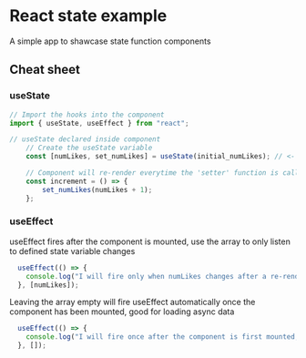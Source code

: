 # React state example

A simple app to shawcase state function components

## Cheat sheet

### useState

```js
// Import the hooks into the component
import { useState, useEffect } from "react";

// useState declared inside component
    // Create the useState variable
    const [numLikes, set_numLikes] = useState(initial_numLikes); // <- using state!

    // Component will re-render everytime the 'setter' function is called
    const increment = () => {
        set_numLikes(numLikes + 1);
    };
  ```
  
### useEffect

useEffect fires after the component is mounted, use the array to only listen to defined state variable changes

```js
  useEffect(() => {
    console.log("I will fire only when numLikes changes after a re-render ");
  }, [numLikes]);
```

Leaving the array empty will fire useEffect automatically once the component has been mounted, good for loading async data

```js
  useEffect(() => {
    console.log("I will fire once after the component is first mounted, bye!");
  }, []);
```
